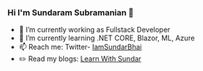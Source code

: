 ### Hi I'm Sundaram Subramanian 👋

- 🔭   I’m currently working as Fullstack Developer
- 🌱   I’m currently learning .NET CORE, Blazor, ML, Azure
- 📫   Reach me: Twitter- [IamSundarBhai](https://twitter.com/IamSundarBhai)
- ✏️   Read my blogs: [Learn With Sundar](https://learnwithsundar.com/)
